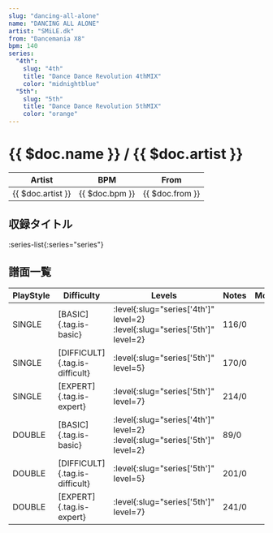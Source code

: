 ```yaml
---
slug: "dancing-all-alone"
name: "DANCING ALL ALONE"
artist: "SMiLE.dk"
from: "Dancemania X8"
bpm: 140
series:
  "4th":
    slug: "4th"
    title: "Dance Dance Revolution 4thMIX"
    color: "midnightblue"
  "5th":
    slug: "5th"
    title: "Dance Dance Revolution 5thMIX"
    color: "orange"
---
```


# {{ $doc.name }} / {{ $doc.artist }}

|Artist|BPM|From|
|------|---|----|
|{{ $doc.artist }}|{{ $doc.bpm }}|{{ $doc.from }}|

## 収録タイトル

:series-list{:series="series"}

## 譜面一覧

|PlayStyle|Difficulty|Levels|Notes|Movie|
|---------|----------|------|-----|-----|
|SINGLE|[BASIC]{.tag.is-basic}|:level{:slug="series['4th']" level=2} :level{:slug="series['5th']" level=2}|116/0||
|SINGLE|[DIFFICULT]{.tag.is-difficult}|:level{:slug="series['5th']" level=5}|170/0||
|SINGLE|[EXPERT]{.tag.is-expert}|:level{:slug="series['5th']" level=7}|214/0||
|DOUBLE|[BASIC]{.tag.is-basic}|:level{:slug="series['4th']" level=2} :level{:slug="series['5th']" level=2}|89/0||
|DOUBLE|[DIFFICULT]{.tag.is-difficult}|:level{:slug="series['5th']" level=5}|201/0||
|DOUBLE|[EXPERT]{.tag.is-expert}|:level{:slug="series['5th']" level=7}|241/0||
